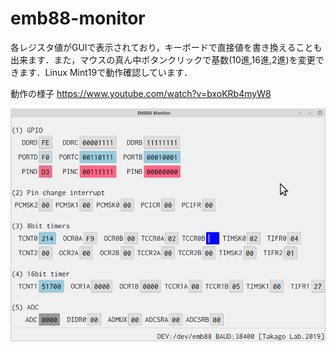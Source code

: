 # emb88-monitor

各レジスタ値がGUIで表示されており，キーボードで直接値を書き換えることも出来ます．また，マウスの真ん中ボタンクリックで基数(10進,16進,2進)を変更できます．Linux Mint19で動作確認しています．

動作の様子 https://www.youtube.com/watch?v=bxoKRb4myW8


![専門実験の学生用に開発中](https://github.com/takago/emb88-monitor/blob/master/screenshot.png)

